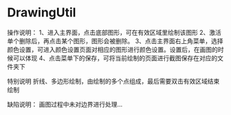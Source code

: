 # DrawingUtil

操作说明：
1、进入主界面，点击底部图形，可在有效区域里绘制该图形
2、激活单个删除后，再点击某个图形，图形会被删除。
3、点击主界面右上角菜单，选择颜色设置，可进入颜色设置页面对相应的图形进行颜色设置。设置后，在画图的时候可以体现
4、点击菜单下的保存，可将当前绘制的页面进行截图保存在对应的文件夹下

特别说明
折线、多边形绘制，由绘制的多个点组成，最后需要双击有效区域结束绘制

缺陷说明：
画图过程中未对边界进行处理…

